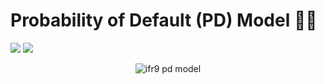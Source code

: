 # Probability of Default (PD) Model ✍🏻

![](https://img.shields.io/badge/Editor-Google%20Colab-brightgreen)
![](https://img.shields.io/badge/Code-Python-blue)

<p align="center">
  <img src="https://www.researchgate.net/profile/Md-Anisur-Rahman-3/publication/325306823/figure/fig1/AS:630898340929536@1527429294320/Cumulative-biomethane-yield-of-PD-BWS-raw-and-BWS-add-under-both-mesophilic-and.png" alt="ifr9 pd model"/>
</p>
